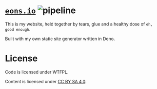 # [`eons.io`](https://www.eons.io/) ![pipeline](https://github.com/sondr3/web/workflows/pipeline/badge.svg)

This is my website, held together by tears, glue and a healthy dose of `eh, good enough`.

Built with my own static site generator written in Deno.

# License

Code is licensed under WTFPL.

Content is licensed under [CC BY SA 4.0](https://creativecommons.org/licenses/by-sa/4.0/).
